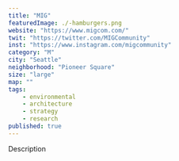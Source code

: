 ```yaml
---
title: "MIG"
featuredImage: ./-hamburgers.png
website: "https://www.migcom.com/"
twit: "https://twitter.com/MIGCommunity"
inst: "https://www.instagram.com/migcommunity"
category: "M"
city: "Seattle"
neighborhood: "Pioneer Square"
size: "large"
map: ""
tags:
    - environmental
    - architecture
    - strategy
    - research
published: true
---
```


Description
